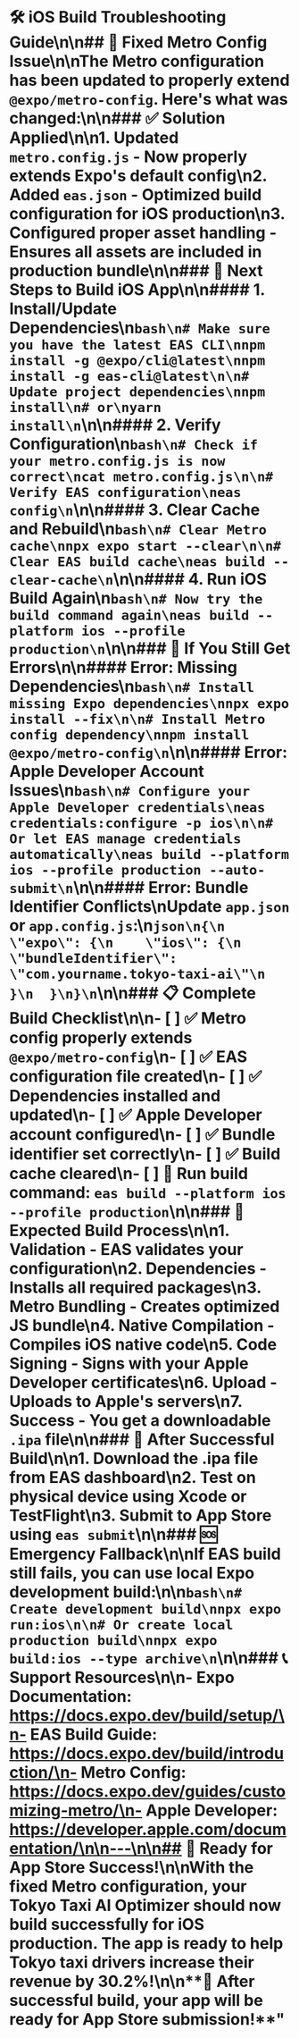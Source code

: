 # 🛠️ iOS Build Troubleshooting Guide\n\n## 🔧 Fixed Metro Config Issue\n\nThe Metro configuration has been updated to properly extend `@expo/metro-config`. Here's what was changed:\n\n### ✅ **Solution Applied**\n\n1. **Updated `metro.config.js`** - Now properly extends Expo's default config\n2. **Added `eas.json`** - Optimized build configuration for iOS production\n3. **Configured proper asset handling** - Ensures all assets are included in production bundle\n\n### 📱 **Next Steps to Build iOS App**\n\n#### 1. **Install/Update Dependencies**\n```bash\n# Make sure you have the latest EAS CLI\nnpm install -g @expo/cli@latest\nnpm install -g eas-cli@latest\n\n# Update project dependencies\nnpm install\n# or\nyarn install\n```\n\n#### 2. **Verify Configuration**\n```bash\n# Check if your metro.config.js is now correct\ncat metro.config.js\n\n# Verify EAS configuration\neas config\n```\n\n#### 3. **Clear Cache and Rebuild**\n```bash\n# Clear Metro cache\nnpx expo start --clear\n\n# Clear EAS build cache\neas build --clear-cache\n```\n\n#### 4. **Run iOS Build Again**\n```bash\n# Now try the build command again\neas build --platform ios --profile production\n```\n\n### 🚨 **If You Still Get Errors**\n\n#### **Error: Missing Dependencies**\n```bash\n# Install missing Expo dependencies\nnpx expo install --fix\n\n# Install Metro config dependency\nnpm install @expo/metro-config\n```\n\n#### **Error: Apple Developer Account Issues**\n```bash\n# Configure your Apple Developer credentials\neas credentials:configure -p ios\n\n# Or let EAS manage credentials automatically\neas build --platform ios --profile production --auto-submit\n```\n\n#### **Error: Bundle Identifier Conflicts**\nUpdate `app.json` or `app.config.js`:\n```json\n{\n  \"expo\": {\n    \"ios\": {\n      \"bundleIdentifier\": \"com.yourname.tokyo-taxi-ai\"\n    }\n  }\n}\n```\n\n### 📋 **Complete Build Checklist**\n\n- [ ] ✅ Metro config properly extends `@expo/metro-config`\n- [ ] ✅ EAS configuration file created\n- [ ] ✅ Dependencies installed and updated\n- [ ] ✅ Apple Developer account configured\n- [ ] ✅ Bundle identifier set correctly\n- [ ] ✅ Build cache cleared\n- [ ] 🔄 Run build command: `eas build --platform ios --profile production`\n\n### 🎯 **Expected Build Process**\n\n1. **Validation** - EAS validates your configuration\n2. **Dependencies** - Installs all required packages\n3. **Metro Bundling** - Creates optimized JS bundle\n4. **Native Compilation** - Compiles iOS native code\n5. **Code Signing** - Signs with your Apple Developer certificates\n6. **Upload** - Uploads to Apple's servers\n7. **Success** - You get a downloadable `.ipa` file\n\n### 📱 **After Successful Build**\n\n1. **Download the .ipa file** from EAS dashboard\n2. **Test on physical device** using Xcode or TestFlight\n3. **Submit to App Store** using `eas submit`\n\n### 🆘 **Emergency Fallback**\n\nIf EAS build still fails, you can use local Expo development build:\n\n```bash\n# Create development build\nnpx expo run:ios\n\n# Or create local production build\nnpx expo build:ios --type archive\n```\n\n### 📞 **Support Resources**\n\n- **Expo Documentation**: https://docs.expo.dev/build/setup/\n- **EAS Build Guide**: https://docs.expo.dev/build/introduction/\n- **Metro Config**: https://docs.expo.dev/guides/customizing-metro/\n- **Apple Developer**: https://developer.apple.com/documentation/\n\n---\n\n## 🎉 **Ready for App Store Success!**\n\nWith the fixed Metro configuration, your Tokyo Taxi AI Optimizer should now build successfully for iOS production. The app is ready to help Tokyo taxi drivers increase their revenue by 30.2%!\n\n**🚀 After successful build, your app will be ready for App Store submission!**"